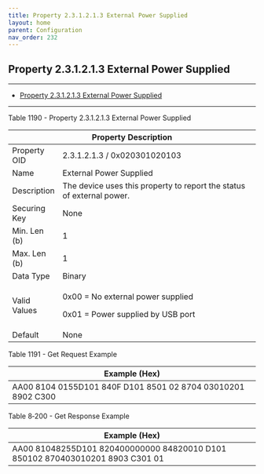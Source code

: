 ```yaml
---
title: Property 2.3.1.2.1.3 External Power Supplied
layout: home
parent: Configuration
nav_order: 232
---
```


## Property 2.3.1.2.1.3 External Power Supplied

---

- [Property 2.3.1.2.1.3 External Power Supplied](#property-231213-external-power-supplied)

---


Table 1190 - Property 2.3.1.2.1.3 External Power Supplied

<table>
<colgroup>
<col style="width: 14%" />
<col style="width: 85%" />
</colgroup>
<thead>
<tr>
<th colspan="2">Property Description</th>
</tr>
</thead>
<tbody>
<tr>
<td>Property OID</td>
<td>2.3.1.2.1.3 / 0x020301020103</td>
</tr>
<tr>
<td>Name</td>
<td>External Power Supplied</td>
</tr>
<tr>
<td>Description</td>
<td>The device uses this property to report the status of external
power.</td>
</tr>
<tr>
<td>Securing Key</td>
<td>None</td>
</tr>
<tr>
<td>Min. Len (b)</td>
<td>1</td>
</tr>
<tr>
<td>Max. Len (b)</td>
<td>1</td>
</tr>
<tr>
<td>Data Type</td>
<td>Binary</td>
</tr>
<tr>
<td>Valid Values</td>
<td><p>0x00 = No external power supplied</p>
<p>0x01 = Power supplied by USB port</p></td>
</tr>
<tr>
<td>Default</td>
<td>None</td>
</tr>
</tbody>
</table>

Table 1191 - Get Request Example

| Example (Hex)                                                |
|--------------------------------------------------------------|
| AA00 8104 0155D101 840F D101 8501 02 8704 03010201 8902 C300 |

Table 8‑200 - Get Response Example

| Example (Hex) |
|----|
| AA00 81048255D101 820400000000 84820010 D101 850102 870403010201 8903 C301 01 |

##